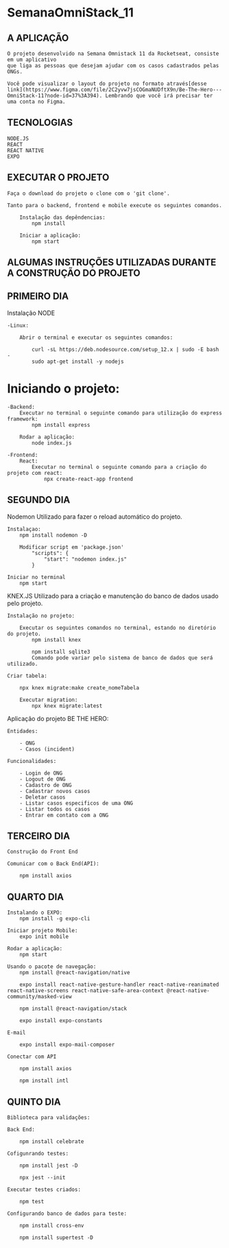 # SemanaOmniStack_11

## A APLICAÇÃO
    O projeto desenvolvido na Semana Omnistack 11 da Rocketseat, consiste em um aplicativo 
    que liga as pessoas que desejam ajudar com os casos cadastrados pelas ONGs.
    
    Você pode visualizar o layout do projeto no formato através[desse link](https://www.figma.com/file/2C2yvw7jsCOGmaNUDftX9n/Be-The-Hero---OmniStack-11?node-id=37%3A394). Lembrando que você irá precisar ter uma conta no Figma.
    
## TECNOLOGIAS
    NODE.JS
    REACT
    REACT NATIVE
    EXPO
    
## EXECUTAR O PROJETO
    Faça o download do projeto o clone com o 'git clone'.
    
    Tanto para o backend, frontend e mobile execute os seguintes comandos.
    
        Instalação das depêndencias:
            npm install
            
        Iniciar a aplicação:
            npm start
    

## ALGUMAS INSTRUÇÕES UTILIZADAS DURANTE A CONSTRUÇÃO DO PROJETO
## PRIMEIRO DIA

Instalação NODE

    -Linux:
    
        Abrir o terminal e executar os seguintes comandos:
        
            curl -sL https://deb.nodesource.com/setup_12.x | sudo -E bash -
            sudo apt-get install -y nodejs

# Iniciando o projeto:

    -Backend:
        Executar no terminal o seguinte comando para utilização do express framework:
            npm install express

        Rodar a aplicação:
            node index.js
            
    -Frontend:
        React:
            Executar no terminal o seguinte comando para a criação do projeto com react:
                npx create-react-app frontend
            
## SEGUNDO DIA

Nodemon
    Utilizado para fazer o reload automático do projeto.
    
    Instalaçao:
        npm install nodemon -D  

        Modificar script em 'package.json'
            "scripts": {
                "start": "nodemon index.js"
            }

    Iniciar no terminal
        npm start

KNEX.JS
    Utilizado para a criação e manutenção do banco de dados usado pelo projeto.
    
    Instalação no projeto:
        
        Executar os seguintes comandos no terminal, estando no diretório do projeto.
            npm install knex
    
            npm install sqlite3
            Comando pode variar pelo sistema de banco de dados que será utilizado.
            
    Criar tabela:
        
        npx knex migrate:make create_nomeTabela

        Executar migration:
            npx knex migrate:latest

Aplicação do projeto BE THE HERO:

    Entidades:
    
        - ONG
        - Casos (incident)

    Funcionalidades:
    
        - Login de ONG
        - Logout de ONG
        - Cadastro de ONG
        - Cadastrar novos casos
        - Deletar casos
        - Listar casos especificos de uma ONG
        - Listar todos os casos
        - Entrar em contato com a ONG
        

## TERCEIRO DIA

    Construção do Front End
    
    Comunicar com o Back End(API):
    
        npm install axios

## QUARTO DIA

    Instalando o EXPO:
        npm install -g expo-cli

    Iniciar projeto Mobile:
        expo init mobile

    Rodar a aplicação:
        npm start

    Usando o pacote de navegação:
        npm install @react-navigation/native

        expo install react-native-gesture-handler react-native-reanimated react-native-screens react-native-safe-area-context @react-native-community/masked-view

        npm install @react-navigation/stack

        expo install expo-constants

    E-mail

        expo install expo-mail-composer

    Conectar com API

        npm install axios

        npm install intl

## QUINTO DIA

    Biblioteca para validações:
        
    Back End:

        npm install celebrate

    Cofigunrando testes:

        npm install jest -D

        npx jest --init

    Executar testes criados:
     
        npm test
    
    Configurando banco de dados para teste:

        npm install cross-env

        npm install supertest -D
